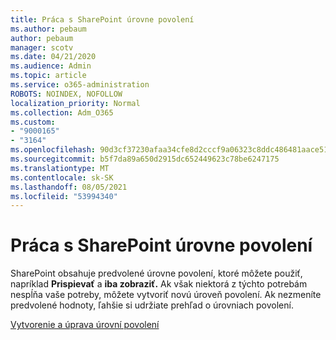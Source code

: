 ```yaml
---
title: Práca s SharePoint úrovne povolení
ms.author: pebaum
author: pebaum
manager: scotv
ms.date: 04/21/2020
ms.audience: Admin
ms.topic: article
ms.service: o365-administration
ROBOTS: NOINDEX, NOFOLLOW
localization_priority: Normal
ms.collection: Adm_O365
ms.custom:
- "9000165"
- "3164"
ms.openlocfilehash: 90d3cf37230afaa34cfe8d2cccf9a06323c8ddc486481aace514086cd4fa19ab
ms.sourcegitcommit: b5f7da89a650d2915dc652449623c78be6247175
ms.translationtype: MT
ms.contentlocale: sk-SK
ms.lasthandoff: 08/05/2021
ms.locfileid: "53994340"
---
```

# <a name="working-with-sharepoint-permission-levels"></a>Práca s SharePoint úrovne povolení

SharePoint obsahuje predvolené úrovne povolení, ktoré môžete použiť, napríklad **Prispievať** a **iba zobraziť.** Ak však niektorá z týchto potrebám nespĺňa vaše potreby, môžete vytvoriť novú úroveň povolení. Ak nezmeníte predvolené hodnoty, ľahšie si udržiate prehľad o úrovniach povolení.

[Vytvorenie a úprava úrovní povolení](https://docs.microsoft.com/sharepoint/how-to-create-and-edit-permission-levels)